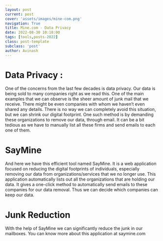 ```yaml
---
layout: post
current: post
cover: 'assets/images/mine-com.png'
navigation: True
title: Mine.com - Data Privacy
date: 2022-08-30 10:18:00
tags: [tools,posts-2022]
class: post-template
subclass: 'post'
author: Avinash
---
```


# Data Privacy : 
One of the concerns from the last few decades is data privacy. Our data is being sold to many companies right as we read this. One of the main examples that we can observe is the sheer amount of junk mail that we receive. There might be even companies with whom we haven’t even shared any details. There is no way we can completely avoid this situation, but we can shrink our digital footprint. One such method is by demanding these organizations to remove our data, through email. It can be a bit tedious as we have to manually list all these firms and send emails to each one of them.

# SayMine
And here we have this efficient tool named SayMine. It is a web application focused on reducing the digital footprints of individuals, especially removing our data from organizations/services that we no longer use. This application automatically lists out all the organizations that are holding our data. It gives a one-click method to automatically send emails to these companies for our data removal. Thus we can decide which companies can keep our data.

# Junk Reduction
With the help of SayMine we can significantly reduce the junk in our mailboxes. You can know more about this application at saymine.com